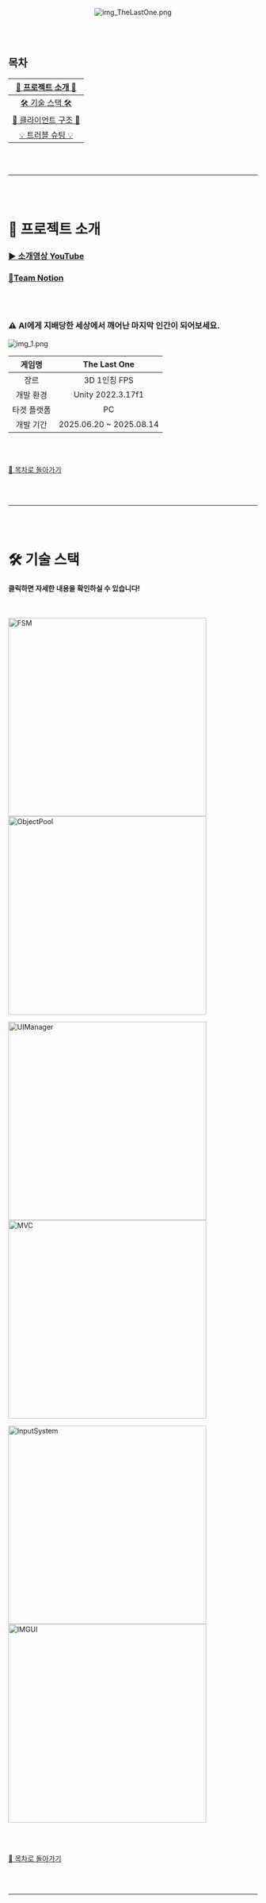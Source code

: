 <br><br>

<p align="center">
  <img src="https://github.com/Neronem/TheLastOne_Public/blob/main/Images/img_TheLastOne.png" alt="img_TheLastOne.png" />
</p>

<br><br>

<a name="목차"></a>
## 목차

|   [🤖  프로젝트 소개 🤖](#project)   |
|:------------------------------:|
|    [🛠️ 기술 스택 🛠️](#stack)     |
|   [🔎 클라이언트 구조 🔎](#client)    |
|     [💡 트러블 슈팅 💡](#trouble)     |

<br><br>

* * *

<br><br>

<a name="project"></a>
# 🤖 프로젝트 소개

### [▶️ 소개영상 YouTube](https://www.youtube.com/watch?v=GnqUYFhTE00)

### [🌾Team Notion](https://teamsparta.notion.site/12-The-Last-One-2182dc3ef5148005a1b2c20d1054c300)

<br><br>

### ⚠️ AI에게 지배당한 세상에서 깨어난 마지막 인간이 되어보세요.
![img_1.png](https://github.com/Neronem/TheLastOne_Public/blob/main/Images/img_1.png)

| 게임명 |      The Last One       |
| :---: |:-----------------------:|
| 장르 |       3D  1인칭 FPS       |
| 개발 환경 |    Unity 2022.3.17f1    |
| 타겟 플랫폼 |           PC            |
| 개발 기간 | 2025.06.20 ~ 2025.08.14 |

<br><br>

[🌙 목차로 돌아가기](#목차)

<br><br>

---

<br><br>

<a name="stack"></a>
# 🛠️ 기술 스택
#### 클릭하면 자세한 내용을 확인하실 수 있습니다!

<br>

[<img width="400" alt="FSM" src="https://github.com/Neronem/TheLastOne_Public/blob/main/Images/img_%EA%B0%9C%EB%B0%9C%ED%99%98%EA%B2%BD.png">](https://github.com/Neronem/TheLastOne_Public/blob/main/Tech%20Stack/Tech%20Stack%201_Dev%20Environment.md)
[<img width="400" alt="ObjectPool" src="https://github.com/Neronem/TheLastOne_Public/blob/main/Images/img_%EC%B5%9C%EC%A0%81%ED%99%94.png">](https://github.com/Neronem/TheLastOne_Public/blob/main/Tech%20Stack/Tech%20Stack%202_Optimization.md)

[<img width="400" alt="UIManager" src="https://github.com/Neronem/TheLastOne_Public/blob/main/Images/img_%ED%94%8C%EB%A0%88%EC%9D%B4%EC%96%B4.png">](https://github.com/Neronem/TheLastOne_Public/blob/main/Tech%20Stack/Tech%20Stack%203_Tech%20of%20Player.md)
[<img width="400" alt="MVC" src="https://github.com/Neronem/TheLastOne_Public/blob/main/Images/img_AI.png">](https://github.com/Neronem/TheLastOne_Public/blob/main/Tech%20Stack/Tech%20Stack%204_Tech%20of%20Npc.md)

[<img width="400" alt="InputSystem" src="https://github.com/Neronem/TheLastOne_Public/blob/main/Images/img_%EB%94%94%EB%B2%84%EA%B9%85.png">](https://github.com/Neronem/TheLastOne_Public/blob/main/Tech%20Stack/Tech%20Stack%205_Debug%20Window.md)
[<img width="400" alt="IMGUI" src="https://github.com/Neronem/TheLastOne_Public/blob/main/Images/img_%EB%8B%A4%EA%B5%AD%EC%96%B4.png">](https://github.com/Neronem/TheLastOne_Public/blob/main/Tech%20Stack/Tech%20Stack%206_Localization.md)

<br><br>

[🌙 목차로 돌아가기](#목차)

<br><br>

---

<br><br>

<a name="client"></a>
# 🔎 클라이언트 구조
#### 클릭하면 자세한 내용을 확인하실 수 있습니다!

<br>

[<img width="400" alt="Inventory" src="https://github.com/Neronem/TheLastOne_Public/blob/main/Images/client_5.png">](https://github.com/Neronem/TheLastOne_Public/blob/main/Game%20Client%20Architecture/Client%20Architecture%201_Game%20Flow.md)
[<img width="400" alt="CookStep" src="https://github.com/Neronem/TheLastOne_Public/blob/main/Images/client_6.png">](https://github.com/Neronem/TheLastOne_Public/blob/main/Game%20Client%20Architecture/Client%20Architecture%202_SaveLoad.md)

[<img width="400" alt="Popup" src="https://github.com/Neronem/TheLastOne_Public/blob/main/Images/client_1.png">](https://github.com/Neronem/TheLastOne_Public/blob/main/Game%20Client%20Architecture/Client%20Architecture%203_Player.md)
[<img width="400" alt="MouseClick" src="https://github.com/Neronem/TheLastOne_Public/blob/main/Images/client_4.png">](https://github.com/Neronem/TheLastOne_Public/blob/main/Game%20Client%20Architecture/Client%20Architecture%204_Enemy%20AI.md)

[<img width="400" alt="CustomerTrigger" src="https://github.com/Neronem/TheLastOne_Public/blob/main/Images/clinet_2.png">](https://github.com/Neronem/TheLastOne_Public/blob/main/Game%20Client%20Architecture/Client%20Architecture%205_UI.md)
[<img width="400" alt="CustomerTrigger" src="https://github.com/Neronem/TheLastOne_Public/blob/main/Images/client_3.png">](https://github.com/Neronem/TheLastOne_Public/blob/main/Game%20Client%20Architecture/Client%20Architecture%206_GameEventSystem.md)

<br><br>

[🌙 목차로 돌아가기](#목차)

<br><br>

---

<br><br>

<a name="trouble"></a>
# 💡 트러블 슈팅
#### 클릭하면 자세한 내용을 확인하실 수 있습니다!

<br>

[<img width="400" alt="Inventory" src="https://github.com/Neronem/TheLastOne_Public/blob/main/Images/Img_Occlusion.png">](https://github.com/Neronem/TheLastOne_Public/blob/main/Trouble%20Shooting/Trouble%20Shooting%201_Occlusion%20Culling%EA%B3%BC%20Stencil%20Renderer%20%EC%B6%A9%EB%8F%8C.md)
[<img width="400" alt="Inventory" src="https://github.com/Neronem/TheLastOne_Public/blob/main/Images/Img_TimeScale.png">](https://github.com/Neronem/TheLastOne_Public/blob/main/Trouble%20Shooting/Trouble%20Shooting%202_TimeScale%20%EB%B3%80%ED%98%95%20%EC%8B%9C%20%EC%BA%90%EB%A6%AD%ED%84%B0%20%EC%86%8D%EB%8F%84%20%EC%A6%9D%EA%B0%80%20%EB%B2%84%EA%B7%B8.md)

[<img width="400" alt="Inventory" src="https://github.com/Neronem/TheLastOne_Public/blob/main/Images/Img_Build.png">](https://github.com/Neronem/TheLastOne_Public/blob/main/Trouble%20Shooting/Trouble%20Shooting%203_Build%EC%8B%9C%20%ED%94%84%EB%A6%AC%ED%8C%B9%EC%9D%98%20Material%20%EC%98%A4%EB%A5%98.md)
[<img width="400" alt="Inventory" src="https://github.com/Neronem/TheLastOne_Public/blob/main/Images/Img_UITiming.png">](https://github.com/Neronem/TheLastOne_Public/blob/main/Trouble%20Shooting/Trouble%20Shooting%204_UI%20%EC%B4%88%EA%B8%B0%ED%99%94%20%ED%83%80%EC%9D%B4%EB%B0%8D%20%EC%98%A4%EB%A5%98.md)


<br><br>

[🌙 목차로 돌아가기](#목차)

<br><br>

---

<br><br>

<a name="introduce"></a>
# 🧑‍🤝‍🧑 팀원 소개
<br>

<img width="400" src="https://github.com/Neronem/TheLastOne_Public/blob/main/Images/Img_LeadDesginer.png"> <img width="100" src="https://github.com/Neronem/TheLastOne_Public/blob/main/Images/github-logo.png">

| 이름     | 역할              | GitHub                              | Vlog                                         |
|----------|-------------------|-----------------------------------|----------------------------------------------|
| 김흥식   | 👑 Lead Designer   | [KImKs68](https://github.com/KImKs68)           | [Vlog](https://velog.io/@gmdtlr376/posts)    |
| 최용선   | 🖌️ Designer       | [choiyongseon](http://github.com/choiyongseon)  | [Vlog](https://velog.io/@147cc/posts)        |
| 방은성   | 👑 Lead Developer | [Bangeunseong](https://github.com/Bangeunseong) | [Vlog](https://velog.io/@bangeunseong/posts) |
| 송규민   | 👑 Sub Lead Developer | [Neronem](https://github.com/Neronem)           | [Vlog](https://velog.io/@duckb3e/posts)      |
| 한예준   | 🫅 Developer      | [yj6662](https://github.com/yj6662)             | [Vlog](https://velog.io/@yj6662/posts)       |

<br><br>

[🌙 목차로 돌아가기](#목차)

<br><br>

---

